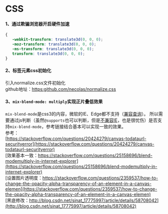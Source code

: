 CSS
====
#### 1、通过欺骗浏览器开启硬件加速
```css
{
   -webkit-transform: translate3d(0, 0, 0);
   -moz-transform: translate3d(0, 0, 0);
   -ms-transform: translate3d(0, 0, 0);
   transform: translate3d(0, 0, 0);
}

```
#### 2、标签元素css初始化
引入normalize.css文件初始化    
github地址：[https:github.com/necolas/normalize.css](https:github.com/necolas/normalize.css)   
#### 3、`mix-blend-mode: multiply`实现正片叠低效果   
`mix-blend-mode`是css3的内容，微软的IE、Edge都不支持（[兼容查询](https://caniuse.com/#search=mix-blend-mode)）。
所以需要通过js判断（虽然`@supports`也可以判断，但是[不兼容IE](https://caniuse.com/#search=%40supports)，也是很忧伤）是否支持`mix-blend-mode`，参考链接结合基本可以实现一致的效果。     
参考：     
[https://stackoverflow.com/questions/20424279/canvas-todataurl-securityerror](https://stackoverflow.com/questions/20424279/canvas-todataurl-securityerror)      
[效果基本一致：https://stackoverflow.com/questions/25158696/blend-modemultiply-in-internet-explorer](https://stackoverflow.com/questions/25158696/blend-modemultiply-in-internet-explorer)      
[设置图片透明度：https://stackoverflow.com/questions/2359537/how-to-change-the-opacity-alpha-transparency-of-an-element-in-a-canvas-elemen](https://stackoverflow.com/questions/2359537/how-to-change-the-opacity-alpha-transparency-of-an-element-in-a-canvas-elemen)      
[黑底修改：http://blog.csdn.net/sinat_17775997/article/details/58708042](http://blog.csdn.net/sinat_17775997/article/details/58708042)